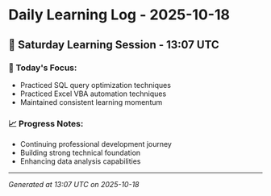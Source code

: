 # Daily Learning Log - 2025-10-18

## 📅 Saturday Learning Session - 13:07 UTC

### 🎯 Today's Focus:
- Practiced SQL query optimization techniques
- Practiced Excel VBA automation techniques
- Maintained consistent learning momentum

### 📈 Progress Notes:
- Continuing professional development journey
- Building strong technical foundation
- Enhancing data analysis capabilities

---
*Generated at 13:07 UTC on 2025-10-18*
